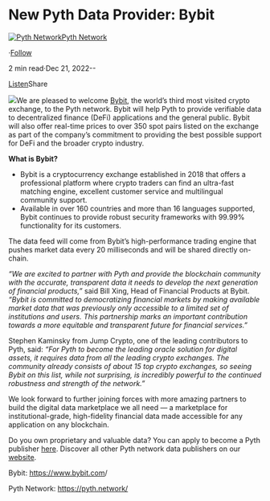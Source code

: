 New Pyth Data Provider: Bybit
=============================

[![Pyth Network](https://miro.medium.com/v2/resize:fill:88:88/1*rdK3rHcWpkge6BRQRIwBjA.jpeg)](/?source=post_page-----77c75d857f94--------------------------------)[Pyth Network](/?source=post_page-----77c75d857f94--------------------------------)

·[Follow](https://medium.com/m/signin?actionUrl=https%3A%2F%2Fmedium.com%2F_%2Fsubscribe%2Fuser%2Ff55fccc0ad62&operation=register&redirect=https%3A%2F%2Fpythnetwork.medium.com%2Fnew-pyth-data-provider-bybit-77c75d857f94&user=Pyth+Network&userId=f55fccc0ad62&source=post_page-f55fccc0ad62----77c75d857f94---------------------post_header-----------)

2 min read·Dec 21, 2022--

[Listen](https://medium.com/m/signin?actionUrl=https%3A%2F%2Fmedium.com%2Fplans%3Fdimension%3Dpost_audio_button%26postId%3D77c75d857f94&operation=register&redirect=https%3A%2F%2Fpythnetwork.medium.com%2Fnew-pyth-data-provider-bybit-77c75d857f94&source=-----77c75d857f94---------------------post_audio_button-----------)Share

![](https://miro.medium.com/v2/resize:fit:1400/1*L5s36aGq9t_JWIH3ueEX7g.jpeg)We are pleased to welcome [Bybit](https://www.bybit.com), the world’s third most visited crypto exchange, to the Pyth network. Bybit will help Pyth to provide verifiable data to decentralized finance (DeFi) applications and the general public. Bybit will also offer real-time prices to over 350 spot pairs listed on the exchange as part of the company’s commitment to providing the best possible support for DeFi and the broader crypto industry.

**What is Bybit?**

* Bybit is a cryptocurrency exchange established in 2018 that offers a professional platform where crypto traders can find an ultra-fast matching engine, excellent customer service and multilingual community support.
* Available in over 160 countries and more than 16 languages supported, Bybit continues to provide robust security frameworks with 99.99% functionality for its customers.

The data feed will come from Bybit’s high-performance trading engine that pushes market data every 20 milliseconds and will be shared directly on-chain.

*“We are excited to partner with Pyth and provide the blockchain community with the accurate, transparent data it needs to develop the next generation of financial products,”* said Bill Xing, Head of Financial Products at Bybit. *“Bybit is committed to democratizing financial markets by making available market data that was previously only accessible to a limited set of institutions and users. This partnership marks an important contribution towards a more equitable and transparent future for financial services.”*

Stephen Kaminsky from Jump Crypto, one of the leading contributors to Pyth, said: *“For Pyth to become the leading oracle solution for digital assets, it requires data from all the leading crypto exchanges. The community already consists of about 15 top crypto exchanges, so seeing Bybit on this list, while not surprising, is incredibly powerful to the continued robustness and strength of the network.”*

We look forward to further joining forces with more amazing partners to build the digital data marketplace we all need — a marketplace for institutional-grade, high-fidelity financial data made accessible for any application on any blockchain.

Do you own proprietary and valuable data? You can apply to become a Pyth publisher [here](https://yyyf63zqhtu.typeform.com/PythDPA). Discover all other Pyth network data publishers on our [website](https://pyth.network/publishers/).

Bybit: <https://www.bybit.com>/

Pyth Network: <https://pyth.network/>

